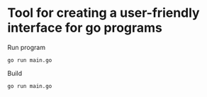 # Tool for creating a user-friendly interface for go programs

Run program

```
go run main.go
```

Build

```
go run main.go

```
